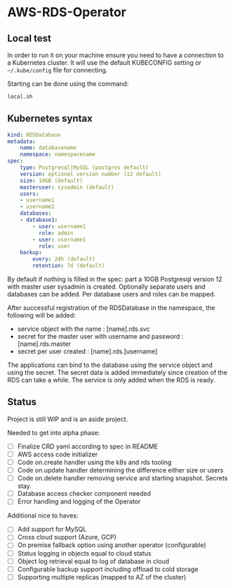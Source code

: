 # AWS-RDS-Operator

## Local test

In order to run it on your machine ensure you need to have a connection to a Kubernetes cluster.
It will use the default KUBECONFIG setting or `~/.kube/config` file for connecting.

Starting can be done using the command:

```bash
local.sh
```

## Kubernetes syntax

``` yaml
kind: RDSDatabase
metadata: 
    name: databasename
    namespace: namespacename
spec:
    type: Postgresql|MySQL (postgres default)
    version: optional version number (12 default)
    size: 10GB (default)
    masteruser: sysadmin (default)
    users:
    - username1
    - username2
    databases:
    - database1:
        - user: username1
          role: admin
        - user: username1
          role: user
    backup:
        every: 24h (default)
        retention: 7d (default)
```

By default if nothing is filled in the spec: part a 10GB Postgresql version 12 with master user sysadmin is created.
Optionally separate users and databases can be added. Per database users and roles can be mapped.

After successful registration of the RDSDatabase in the namespace, the following will be added:

- service object with the name : [name].rds.svc
- secret for the master user with username and password : [name].rds.master
- secret per user created : [name].rds.[username]

The applications can bind to the database using the service object and using the secret.
The secret data is added immediately since creation of the RDS can take a while.
The service is only added when the RDS is ready.

## Status

Project is still WIP and is an aside project.

Needed to get into alpha phase:

- [ ] Finalize CRD yaml according to spec in README
- [ ] AWS access code initializer
- [ ] Code on.create handler using the k8s and rds tooling
- [ ] Code on.update handler determining the difference either size or users
- [ ] Code on.delete handler removing service and starting snapshot. Secrets stay.
- [ ] Database access checker component needed
- [ ] Error handling and logging of the Operator

Additional nice to haves:

- [ ] Add support for MySQL
- [ ] Cross cloud support (Azure, GCP)
- [ ] On premise fallback option using another operator (configurable)
- [ ] Status logging in objects equal to cloud status
- [ ] Object log retrieval equal to log of database in cloud
- [ ] Configurable backup support including offload to cold storage
- [ ] Supporting multiple replicas (mapped to AZ of the cluster)

